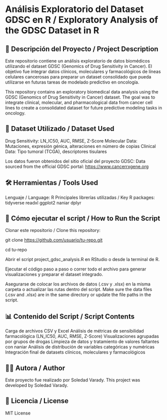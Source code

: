 # Análisis Exploratorio del Dataset GDSC en R / Exploratory Analysis of the GDSC Dataset in R

## 📌 Descripción del Proyecto / Project Description

Este repositorio contiene un análisis exploratorio de datos biomédicos utilizando el dataset GDSC (Genomics of Drug Sensitivity in Cancer).
El objetivo fue integrar datos clínicos, moleculares y farmacológicos de líneas celulares cancerosas para preparar un dataset consolidado que pueda utilizarse en futuras tareas de modelado predictivo en oncología.

This repository contains an exploratory biomedical data analysis using the GDSC (Genomics of Drug Sensitivity in Cancer) dataset.
The goal was to integrate clinical, molecular, and pharmacological data from cancer cell lines to create a consolidated dataset for future predictive modeling tasks in oncology.


## 🧪 Dataset Utilizado / Dataset Used
Drug Sensitivity: LN_IC50, AUC, RMSE, Z-Score
Molecular Data: Mutaciones, expresión génica, alteraciones en número de copias
Clinical Data: Tipo tumoral (TCGA), descriptores tisulares

Los datos fueron obtenidos del sitio oficial del proyecto GDSC:
Data sourced from the official GDSC portal: https://www.cancerrxgene.org


## 🛠️ Herramientas / Tools Used
Lenguaje / Language: R
Principales librerías utilizadas / Key R packages:
tidyverse
readxl
ggplot2
naniar
dplyr


## 🚀 Cómo ejecutar el script / How to Run the Script
Clonar este repositorio / Clone this repository:

git clone https://github.com/usuario/tu-repo.git

cd tu-repo

Abrir el script project_gdsc_analysis.R en RStudio o desde la terminal de R.

Ejecutar el código paso a paso o correr todo el archivo para generar visualizaciones y preparar el dataset integrado.

Asegurarse de colocar los archivos de datos (.csv y .xlsx) en la misma carpeta o actualizar las rutas dentro del script.
Make sure the data files (.csv and .xlsx) are in the same directory or update the file paths in the script.


## 📊 Contenido del Script / Script Contents
Carga de archivos CSV y Excel
Análisis de métricas de sensibilidad farmacológica (LN_IC50, AUC, RMSE, Z-Score)
Visualizaciones agrupadas por grupos de drogas
Limpieza de datos y tratamiento de valores faltantes con naniar
Análisis de distribución de variables categóricas y numéricas
Integración final de datasets clínicos, moleculares y farmacológicos


## 👩‍💻 Autora / Author
Este proyecto fue realizado por Soledad Varady.
This project was developed by Soledad Varady.


## 📂 Licencia / License
MIT License

